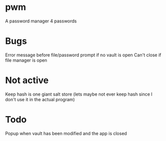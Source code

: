 # pwm
A password manager 4 passwords

# Bugs
Error message before file/password prompt if no vault is open
Can't close if file manager is open

# Not active
Keep hash is one giant salt store (lets maybe not ever keep hash since I don't use it in the actual program)

# Todo
Popup when vault has been modified and the app is closed
